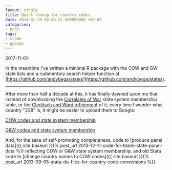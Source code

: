 ```yaml
---
layout: single
title: Quick lookup for country codes
date: 2014-01-29 02:48:21.000000000 +02:00
categories:
- post
tags:
- ccode
- gwcode
---
```


2017-11-01: 

In the meantime I've written a minimal R package with the COW and GW state lists and a rudimentary search helper function at [https://github.com/andybega/states](https://github.com/andybega/states).

***

After more than half a decade at this, it has finally dawned upon me that instead of downloading the [Correlates of War](http://www.correlatesofwar.org/) state system membership table, or the [Gleditsch and Ward refinement](http://privatewww.essex.ac.uk/~ksg/statelist.html) of it, every time I wonder what country "338" is, it might be easier to upload them to Google:

[COW codes and state system membership](https://docs.google.com/spreadsheet/ccc?key=0Aoh3Wxrwx3o6dDZXRHFMSnNaSHphb1RCaks5Qlppd1E&usp=sharing)

[G&W codes and state system membership](https://docs.google.com/spreadsheet/ccc?key=0Aoh3Wxrwx3o6dERVT0lUYXNSTnVrSG5vRzg4YzBDSFE&usp=sharing)

And, for the sake of self-promoting completeness, code to [produce panel data]({{ site.baseurl }}{% post_url 2013-12-11-code-for-blank-state-panel-data %}) reflecting COW or G&W state system membership, and old Stata code to [change country names to COW codes]({{ site.baseurl }}{% post_url 2013-09-05-stata-do-files-for-country-code-conversions %}).
